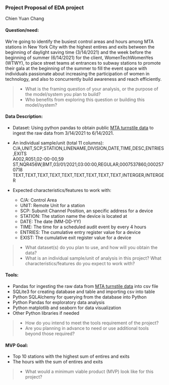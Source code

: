 ### Project Proposal of EDA project
Chien Yuan Chang
#### Question/need:
We're going to identify the busiest control areas and hours among MTA stations in New York City with the highest entires and exits between the beginning of daylight saving time (3/14/2021) and the week before the beginning of summer (6/14/2021) for the client, WomenTechWomenYes (WTWY), to place street teams at entrances to subway stations to promote their gala at the beginning of the summer to fill the event space with individuals passionate about increasing the participation of women in technology, and also to concurrently build awareness and reach efficiently.

>* What is the framing question of your analysis, or the purpose of the model/system you plan to build? 
>* Who benefits from exploring this question or building this model/system?

#### Data Description:
* Dataset: Using python pandas to obtain public [MTA turnstile data](http://web.mta.info/developers/turnstile.html) to ingest the raw data from 3/14/2021 to 6/14/2021.

* An individual sample/unit (total 11 columns):
C/A,UNIT,SCP,STATION,LINENAME,DIVISION,DATE,TIME,DESC,ENTRIES,EXITS  
A002,R051,02-00-00,59 ST,NQR456W,BMT,03/01/2021,03:00:00,REGULAR,0007537860,0002570718
TEXT,TEXT,TEXT,TEXT,TEXT,TEXT,TEXT,TEXT,TEXT,INTERGER,INTERGER

* Expected characteristics/features to work with:
  * C/A: Control Area
  * UNIT: Remote Unit for a station
  * SCP: Subunit Channel Position, an specific address for a device
  * STATION: The station name the device is located at
  * DATE: The date (MM-DD-YY)
  * TIME: The time for a scheduled audit event by every 4 hours
  * ENTRIES: The cumulative entry register value for a device
  * EXIST: The cumulative exit register value for a device

>* What dataset(s) do you plan to use, and how will you obtain the data?
>* What is an individual sample/unit of analysis in this project? What characteristics/features do you expect to work with?

#### Tools:
* Pandas for ingesting the raw data from [MTA turnstile data](http://web.mta.info/developers/turnstile.html) into csv file
* SQLite3 for creating database and table and importing csv into table
* Python SQLAlchemy for querying from the database into Python
* Python Pandas for exploratory data analysis
* Python matplotlib and seaborn for data visualization
* Other Python libraries if needed

>* How do you intend to meet the tools requirement of the project? 
>* Are you planning in advance to need or use additional tools beyond those required?

#### MVP Goal:
* Top 10 stations with the highest sum of entires and exits
* The hours with the sum of entires and exits 

>* What would a minimum viable product (MVP) look like for this project?